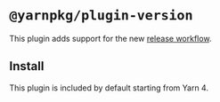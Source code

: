 # `@yarnpkg/plugin-version`

This plugin adds support for the new [release workflow](https://yarnpkg.com/features/release-workflow).

## Install

This plugin is included by default starting from Yarn 4.
